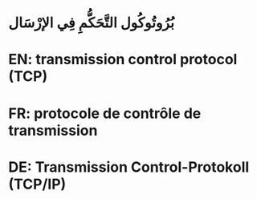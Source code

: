 # بُرُوتُوكُول التَّحَكُّمِ فِي الإرْسَال

# EN: transmission control protocol (TCP)

# FR: protocole de contrôle de transmission

# DE: Transmission Control-Protokoll (TCP/IP)
